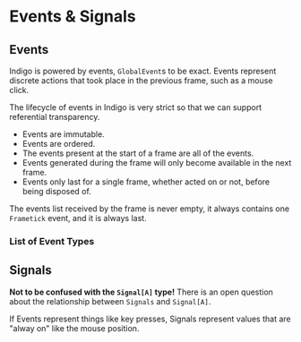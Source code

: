 # Events & Signals

## Events

Indigo is powered by events, `GlobalEvent`s to be exact. Events represent discrete actions that took place in the previous frame, such as a mouse click.

The lifecycle of events in Indigo is very strict so that we can support referential transparency.

- Events are immutable.
- Events are ordered.
- The events present at the start of a frame are all of the events.
- Events generated during the frame will only become available in the next frame.
- Events only last for a single frame, whether acted on or not, before being disposed of.

The events list received by the frame is never empty, it always contains one `Frametick` event, and it is always last.

### List of Event Types

## Signals

**Not to be confused with the `Signal[A]` type!**
There is an open question about the relationship between `Signals` and `Signal[A]`.

If Events represent things like key presses, Signals represent values that are "alway on" like the mouse position.
